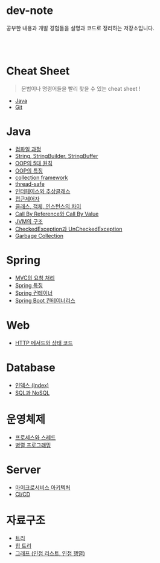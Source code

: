 # dev-note
공부한 내용과 개발 경험들을 설명과 코드로 정리하는 저장소입니다.

<br><br>

# Cheat Sheet
> 문법이나 명령어들을 빨리 찾을 수 있는 cheat sheet !
- [Java](https://github.com/EunsilSon/dev-note/blob/main/Cheat%20Sheet/Java.md)
- [Git](https://github.com/EunsilSon/dev-note/blob/main/Cheat%20Sheet/Git.md)

# Java
- [컴파일 과정](https://github.com/EunsilSon/TIL/blob/main/Java/compile%20process.md)
- [String, StringBuilder, StringBuffer](https://github.com/EunsilSon/TIL/blob/main/Java/String%2C%20StringBuilder%2C%20StringBuffer.md)
- [OOP의 5대 원칙](https://github.com/EunsilSon/TIL/blob/main/Java/OOP%EC%9D%98%205%EB%8C%80%20%EC%9B%90%EC%B9%99.md)
- [OOP의 특징](https://github.com/EunsilSon/TIL/blob/main/Java/OOP%EC%9D%98%20%ED%8A%B9%EC%A7%95.md)
- [collection framework](https://github.com/EunsilSon/TIL/blob/main/Java/collection%20framework.md)
- [thread-safe](https://github.com/EunsilSon/TIL/blob/main/Java/thread-safe.md)
- [인터페이스와 추상클래스](https://github.com/EunsilSon/TIL/blob/main/Java/%EC%9D%B8%ED%84%B0%ED%8E%98%EC%9D%B4%EC%8A%A4%EC%99%80%20%EC%B6%94%EC%83%81%ED%81%B4%EB%9E%98%EC%8A%A4.md)
- [접근제어자](https://github.com/EunsilSon/TIL/blob/main/Java/%EC%A0%91%EA%B7%BC%EC%A0%9C%EC%96%B4%EC%9E%90.md)
- [클래스, 객체, 인스턴스의 차이](https://github.com/EunsilSon/TIL/blob/main/Java/%ED%81%B4%EB%9E%98%EC%8A%A4%2C%20%EA%B0%9D%EC%B2%B4%2C%20%EC%9D%B8%EC%8A%A4%ED%84%B4%EC%8A%A4%EC%9D%98%20%EC%B0%A8%EC%9D%B4.md)
- [Call By Reference와 Call By Value](https://github.com/EunsilSon/TIL/blob/main/Java/Call%20By%20Reference%EC%99%80%20Call%20By%20Value.md)
- [JVM의 구조](https://github.com/EunsilSon/TIL/blob/main/Java/JVM%EC%9D%98%20%EA%B5%AC%EC%A1%B0.md)
- [CheckedException과 UnCheckedException](https://github.com/EunsilSon/TIL/blob/main/Java/CheckedException%EA%B3%BC%20UnCheckedException.md)
- [Garbage Collection](https://github.com/EunsilSon/TIL/blob/main/Java/Garbage%20Collection.md)

# Spring
- [MVC의 요청 처리](https://github.com/EunsilSon/TIL/blob/main/Spring/Spring%20MVC%EC%9D%98%20%EC%9A%94%EC%B2%AD%20%EC%B2%98%EB%A6%AC.md)
- [Spring 특징](https://github.com/EunsilSon/dev-note/blob/main/Spring/Spring%20%ED%8A%B9%EC%A7%95.md)
- [Spring 컨테이너](https://github.com/EunsilSon/dev-note/blob/main/Spring/Spring%20Container.md)
- [Spring Boot 컨테이너리스](https://github.com/EunsilSon/dev-note/blob/main/Spring/Spring%20Boot%EC%9D%98%20Containerless.md)

# Web
- [HTTP 메서드와 상태 코드](https://github.com/EunsilSon/TIL/blob/main/Web/HTTP%20%EB%A9%94%EC%84%9C%EB%93%9C.md)

# Database
- [인덱스 (Index)](https://github.com/EunsilSon/TIL/blob/main/Database/%EC%9D%B8%EB%8D%B1%EC%8A%A4.md)
- [SQL과 NoSQL](https://github.com/EunsilSon/TIL/blob/main/Database/SQL%EA%B3%BC%20NoSQL.md)

# 운영체제
- [프로세스와 스레드](https://github.com/EunsilSon/TIL/blob/main/%EC%9A%B4%EC%98%81%EC%B2%B4%EC%A0%9C/%ED%94%84%EB%A1%9C%EC%84%B8%EC%8A%A4%EC%99%80%20%EC%8A%A4%EB%A0%88%EB%93%9C.md)
- [병렬 프로그래밍](https://github.com/EunsilSon/TIL/blob/main/%EC%9A%B4%EC%98%81%EC%B2%B4%EC%A0%9C/%EB%B3%91%EB%A0%AC%20%ED%94%84%EB%A1%9C%EA%B7%B8%EB%9E%98%EB%B0%8D.md)

# Server
- [마이크로서비스 아키텍처](https://github.com/EunsilSon/TIL/blob/main/Server/%EB%A7%88%EC%9D%B4%ED%81%AC%EB%A1%9C%EC%84%9C%EB%B9%84%EC%8A%A4%20%EC%95%84%ED%82%A4%ED%85%8D%EC%B2%98.md)
- [CI/CD](https://github.com/EunsilSon/TIL/blob/main/Server/CICD.md)

# 자료구조
- [트리](https://github.com/EunsilSon/TIL/blob/main/Data%20Structures/Tree.md)
- [힙 트리](https://github.com/EunsilSon/TIL/blob/main/Data%20Structures/Heap%20Tree.md)
- [그래프 (인접 리스트, 인접 행렬)](https://github.com/EunsilSon/TIL/blob/main/Data%20Structures/Graph.md)

